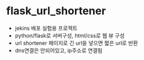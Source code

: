 # flask_url_shortener
* jekins 배포 실험용 프로젝트
* python/flask로 서버구성, html/css로 웹 뷰 구성
* url shortener 페이지로 긴 url을 넣으면 짧은 url로 반환
* dns연결은 안되어있고, ip주소로 연결됨
